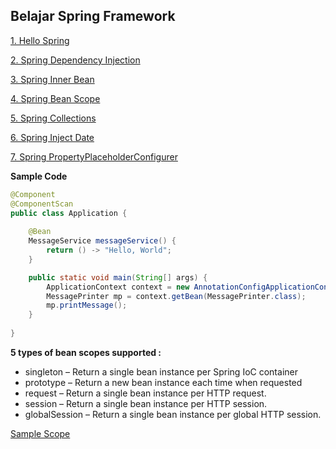 ## Belajar Spring Framework

[1. Hello Spring](https://github.com/paralun/belajar-spring-framework/tree/master/hello-spring)

[2. Spring Dependency Injection](https://github.com/paralun/belajar-spring-framework/tree/master/dependency-injection)

[3. Spring Inner Bean](https://github.com/paralun/belajar-spring-framework/tree/master/inner-bean)

[4. Spring Bean Scope](https://github.com/paralun/belajar-spring-framework/tree/master/spring-scope)

[5. Spring Collections](https://github.com/paralun/belajar-spring-framework/tree/master/spring-collections)

[6. Spring Inject Date](https://github.com/paralun/belajar-spring-framework/tree/master/inject-date)

[7. Spring PropertyPlaceholderConfigurer](https://github.com/paralun/belajar-spring-framework/tree/master/property-placeholder-configurer)

**Sample Code**
```java
@Component
@ComponentScan
public class Application {
    
    @Bean
    MessageService messageService() {    
        return () -> "Hello, World";
    }

    public static void main(String[] args) {
        ApplicationContext context = new AnnotationConfigApplicationContext(Application.class);
        MessagePrinter mp = context.getBean(MessagePrinter.class);
        mp.printMessage();
    }
    
}
```

**5 types of bean scopes supported :**

* singleton – Return a single bean instance per Spring IoC container
* prototype – Return a new bean instance each time when requested
* request – Return a single bean instance per HTTP request.
* session – Return a single bean instance per HTTP session.
* globalSession – Return a single bean instance per global HTTP session.

[Sample Scope](https://github.com/paralun/belajar-spring-framework/tree/master/spring-scope "Github")